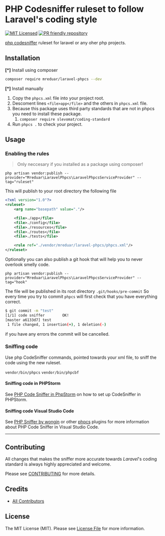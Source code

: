 # PHP Codesniffer ruleset to follow Laravel's coding style

[![MIT Licensed](https://img.shields.io/badge/license-MIT-brightgreen.svg?style=flat-square)](LICENSE.md)
[![PR friendly repository](https://img.shields.io/badge/Pull--Request-are%20welcome!-ff69b4)](/compare)

[php codesniffer](https://github.com/squizlabs/PHP_CodeSniffer/wiki/Annotated-Ruleset) ruleset for laravel or any oher php projects.

## Installation
**[*]** Install using composer

```bash
composer require mreduar/laravel-phpcs --dev
```

**[*]** Install manually

1. Copy the `phpcs.xml` file into your project root.
2. Descoment lines `<file>app</file>` and the others in `phpcs.xml` file.
3. Because this package uses third party standards that are not in phpcs you need to install these package.
   1. `composer require slevomat/coding-standard`
4. Run `phpcs .` to check your project.

## Usage

### Enabling the rules

> Only neccesary if you installed as a package using composer!

`php artisan vendor:publish --provider="Mreduar\LaravelPhpcs\LaravelPhpcsServiceProvider" --tag="ruleset"`

This will publish to your root directory the following file

```xml
<?xml version="1.0"?>
<ruleset>
    <arg name="basepath" value="."/>

    <file>./app</file>
    <file>./config</file>
    <file>./resources</file>
    <file>./routes</file>
    <file>./tests</file>

    <rule ref="./vendor/mreduar/laravel-phpcs/phpcs.xml"/>
</ruleset>
```

Optionally you can also publish a git hook that will help you to never overlook smelly code.

`php artisan vendor:publish --provider="Mreduar\LaravelPhpcs\LaravelPhpcsServiceProvider" --tag="hook"`

The file will be published in its root directory `.git/hooks/pre-commit`
So every time you try to commit `phpcs` will first check that you have everything correct.

```bash
$ git commit -m "test"
[1/1] code sniffer        OK!
[master a6133d7] test
 1 file changed, 1 insertion(+), 1 deletion(-)
```

if you have any errors the commit will be cancelled.


### Sniffing code
Use php CodeSniffer commands, pointed towards your xml file, to sniff the code
using the new ruleset.

`vendor/bin/phpcs`
`vendor/bin/phpcbf`

#### Sniffing code in PHPStorm

See [PHP Code Sniffer in PhpStorm](https://confluence.jetbrains.com/display/PhpStorm/PHP+Code+Sniffer+in+PhpStorm) on how to set up CodeSniffer in PHPStorm.

#### Sniffing code Visual Studio Code

See [PHP Sniffer by wongjn](https://marketplace.visualstudio.com/items?itemName=wongjn.php-sniffer) or other [phpcs](https://marketplace.visualstudio.com/search?term=phpcs&target=VSCode&category=All%20categories&sortBy=Relevance) plugins for more information about PHP Code Sniffer in Visual Studio Code.

--------------------------------------------------------------------------------


## Contributing

All changes that makes the sniffer more accurate towards _Laravel_'s coding standard
is always highly appreciated and welcome.

Please see [CONTRIBUTING](CONTRIBUTING.md) for more details.

## Credits

- [All Contributors](../../contributors)

## License

The MIT License (MIT). Please see [License File](LICENSE.md) for more information.
